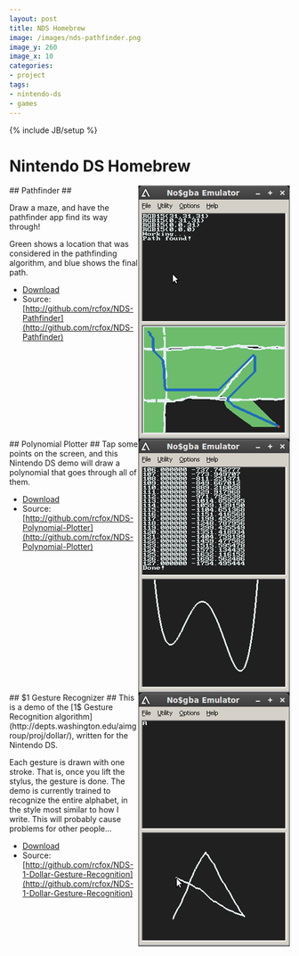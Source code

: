 ```yaml
---
layout: post
title: NDS Homebrew
image: /images/nds-pathfinder.png
image_y: 260
image_x: 10
categories:
- project
tags:
- nintendo-ds
- games
---
```

{% include JB/setup %}

# Nintendo DS Homebrew #

<div markdown="1" style="clear: both">
<img src="/images/nds-pathfinder.png" style="float: right"/>
## Pathfinder ##

Draw a maze, and have the pathfinder app find its way through!

Green shows a location that was considered in the pathfinding algorithm, and blue shows the final path.

* [Download](http://github.com/downloads/rcfox/NDS-Pathfinder/pathfinder.nds)
* Source: [http://github.com/rcfox/NDS-Pathfinder](http://github.com/rcfox/NDS-Pathfinder)
</div>

<div markdown="1" style="clear: both">
<img src="/images/nds-polynomial.png" style="float: right"/>
## Polynomial Plotter ##
Tap some points on the screen, and this Nintendo DS demo will draw a polynomial that goes through all of them.

* [Download](http://github.com/downloads/rcfox/NDS-Polynomial-Plotter/polynomial.nds)
* Source: [http://github.com/rcfox/NDS-Polynomial-Plotter](http://github.com/rcfox/NDS-Polynomial-Plotter)
</div>

<div markdown="1" style="clear: both">
<img src="/images/nds-dollar.png" style="float: right"/>
## $1 Gesture Recognizer ##
This is a demo of the [1$ Gesture Recognition algorithm](http://depts.washington.edu/aimgroup/proj/dollar/), written for the Nintendo DS.

Each gesture is drawn with one stroke. That is, once you lift the stylus, the gesture is done. 
The demo is currently trained to recognize the entire alphabet, in the style most similar to how I write. This will probably cause problems for other people...

* [Download](http://github.com/downloads/rcfox/NDS-1-Dollar-Gesture-Recognition/dollar.nds)
* Source: [http://github.com/rcfox/NDS-1-Dollar-Gesture-Recognition](http://github.com/rcfox/NDS-1-Dollar-Gesture-Recognition)
</div>
